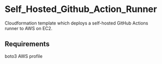 # Self_Hosted_Github_Action_Runner
Cloudformation template which deploys a self-hosted GitHub Actions runner to AWS on EC2.

## Requirements

boto3
AWS profile